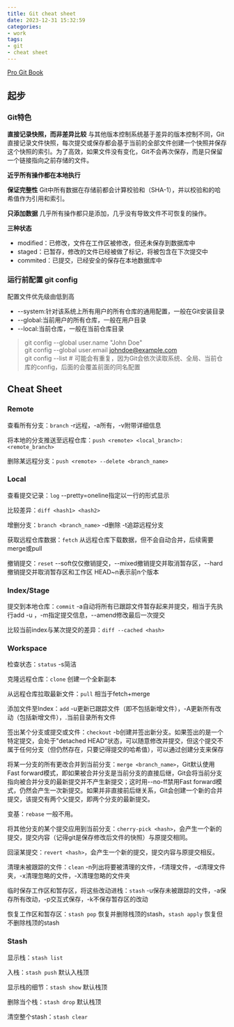 ```yaml
---
title: Git cheat sheet
date: 2023-12-31 15:32:59
categories:
- work
tags:
- git
- cheat sheet
---
```


[Pro Git Book](https://git-scm.com/book/zh/v2)

## 起步

### Git特色

**直接记录快照，而非差异比较**
与其他版本控制系统基于差异的版本控制不同，Git直接记录文件快照，每次提交或保存都会基于当前的全部文件创建一个快照并保存这个快照的索引。为了高效，如果文件没有变化，Git不会再次保存，而是只保留一个链接指向之前存储的文件。

**近乎所有操作都在本地执行**

**保证完整性**
Git中所有数据在存储前都会计算校验和（SHA-1），并以校验和的哈希值作为引用和索引。

**只添加数据**
几乎所有操作都只是添加，几乎没有导致文件不可恢复的操作。

**三种状态**
- modified：已修改，文件在工作区被修改，但还未保存到数据库中
- staged：已暂存，修改的文件已经被做了标记，将被包含在下次提交中
- commited：已提交，已经安全的保存在本地数据库中

### 运行前配置 git config

配置文件优先级由低到高
- --system:针对该系统上所有用户的所有仓库的通用配置，一般在Git安装目录
- --global:当前用户的所有仓库，一般在用户目录
- --local:当前仓库，一般在当前仓库目录

> git config --global user.name "John Doe"  
> git config --global user.email johndoe@example.com  
> git config --list  # 可能会有重复，因为Git会依次读取系统、全局、当前仓库的config，后面的会覆盖前面的同名配置


## Cheat Sheet

### Remote
查看所有分支：`branch` -r远程，-a所有，-v附带详细信息

将本地的分支推送至远程仓库：`push <remote> <local_branch>:<remote_branch>`

删除某远程分支：`push <remote> --delete <branch_name>`

### Local
查看提交记录：`log` --pretty=oneline指定以一行的形式显示

比较差异：`diff <hash1> <hash2>` 

增删分支：`branch <branch_name>` -d删除 -t追踪远程分支

获取远程仓库数据：`fetch` 从远程仓库下载数据，但不会自动合并，后续需要merge或pull

撤销提交：`reset` --soft仅仅撤销提交，--mixed撤销提交并取消暂存区，--hard撤销提交并取消暂存区和工作区 HEAD~n表示前n个版本

### Index/Stage
提交到本地仓库：`commit` -a自动将所有已跟踪文件暂存起来并提交，相当于先执行add -u ，-m指定提交信息，--amend修改最后一次提交

比较当前index与某次提交的差异：`diff --cached <hash>`

### Workspace
检查状态：`status` -s简洁

克隆远程仓库：`clone` 创建一个全新副本

从远程仓库拉取最新文件：`pull` 相当于fetch+merge

添加文件至Index：`add` -u更新已跟踪文件（即不包括新增文件），-A更新所有改动（包括新增文件），.当前目录所有文件

签出某个分支或提交或文件：`checkout` -b创建并签出新分支。如果签出的是一个特定提交，会处于"detached HEAD"状态，可以随意修改并提交，但这个提交不属于任何分支（但仍然存在，只要记得提交的哈希值），可以通过创建分支来保存

将某一分支的所有更改合并到当前分支：`merge <branch_name>`，Git默认使用Fast forward模式，即如果被合并分支是当前分支的直接后继，Git会将当前分支指向被合并分支的最新提交并不产生新提交；这时用--no-ff禁用Fast forward模式，仍然会产生一次新提交。如果并非直接前后继关系，Git会创建一个新的合并提交，该提交有两个父提交，即两个分支的最新提交。

变基：`rebase` 一般不用。

将其他分支的某个提交应用到当前分支：`cherry-pick <hash>`，会产生一个新的提交，提交内容（记得git是保存修改后文件的快照）与原提交相同。

回滚某提交：`revert <hash>`，会产生一个新的提交，提交内容与原提交相反。

清理未被跟踪的文件：`clean` -n列出将要被清理的文件，-f清理文件，-d清理文件夹，-x清理忽略的文件，-X清理忽略的文件夹

临时保存工作区和暂存区，将这些改动进栈：`stash` -u保存未被跟踪的文件，-a保存所有改动，-p交互式保存，-k不保存暂存区的改动

恢复工作区和暂存区：`stash pop` 恢复并删除栈顶的stash，`stash apply` 恢复但不删除栈顶的stash

### Stash
显示栈：`stash list`

入栈：`stash push` 默认入栈顶

显示栈的细节：`stash show` 默认栈顶

删除当个栈：`stash drop` 默认栈顶

清空整个stash：`stash clear`